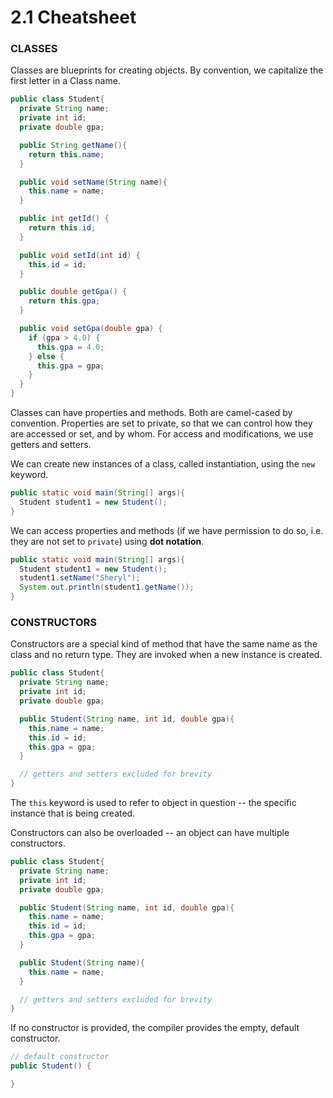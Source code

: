 # 2.1 Cheatsheet

### CLASSES

Classes are blueprints for creating objects. By convention, we capitalize the first letter in a Class name.

```java
public class Student{
  private String name; 
  private int id; 
  private double gpa;

  public String getName(){
    return this.name;
  }

  public void setName(String name){
    this.name = name;
  }

  public int getId() {
    return this.id;
  }

  public void setId(int id) {
    this.id = id;
  }

  public double getGpa() {
    return this.gpa;
  }

  public void setGpa(double gpa) {
    if (gpa > 4.0) {
      this.gpa = 4.0;
    } else {
      this.gpa = gpa;
    }
  }
}
```

Classes can have properties and methods. Both are camel-cased by convention. Properties are set to private, so that we can control how they are accessed or set, and by whom. For access and modifications, we use getters and setters.

We can create new instances of a class, called instantiation, using the `new` keyword.

```java
public static void main(String[] args){
  Student student1 = new Student();
}
```

We can access properties and methods (if we have permission to do so, i.e. they are not set to `private`) using **dot notation**.

```java
public static void main(String[] args){
  Student student1 = new Student();
  student1.setName("Sheryl");
  System.out.println(student1.getName());
}
```

### CONSTRUCTORS

Constructors are a special kind of method that have the same name as the class and no return type. They are invoked when a new instance is created.

```java
public class Student{
  private String name; 
  private int id; 
  private double gpa;

  public Student(String name, int id, double gpa){
    this.name = name;
    this.id = id;
    this.gpa = gpa;
  }

  // getters and setters excluded for brevity
}
```

The `this` keyword is used to refer to object in question -- the specific instance that is being created.

Constructors can also be overloaded -- an object can have multiple constructors.

```java
public class Student{
  private String name; 
  private int id; 
  private double gpa;

  public Student(String name, int id, double gpa){
    this.name = name;
    this.id = id;
    this.gpa = gpa;
  }

  public Student(String name){
    this.name = name;
  }

  // getters and setters excluded for brevity
}
```

If no constructor is provided, the compiler provides the empty, default constructor.

```java
// default constructor
public Student() {

}
```
